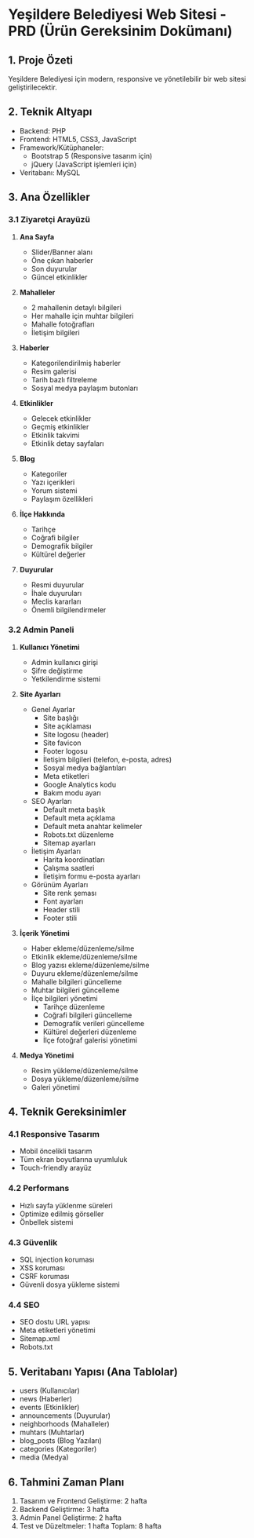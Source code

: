 # Yeşildere Belediyesi Web Sitesi - PRD (Ürün Gereksinim Dokümanı)

## 1. Proje Özeti
Yeşildere Belediyesi için modern, responsive ve yönetilebilir bir web sitesi geliştirilecektir.

## 2. Teknik Altyapı
- Backend: PHP
- Frontend: HTML5, CSS3, JavaScript
- Framework/Kütüphaneler: 
  - Bootstrap 5 (Responsive tasarım için)
  - jQuery (JavaScript işlemleri için)
- Veritabanı: MySQL

## 3. Ana Özellikler

### 3.1 Ziyaretçi Arayüzü
1. **Ana Sayfa**
   - Slider/Banner alanı
   - Öne çıkan haberler
   - Son duyurular
   - Güncel etkinlikler

2. **Mahalleler**
   - 2 mahallenin detaylı bilgileri
   - Her mahalle için muhtar bilgileri
   - Mahalle fotoğrafları
   - İletişim bilgileri

3. **Haberler**
   - Kategorilendirilmiş haberler
   - Resim galerisi
   - Tarih bazlı filtreleme
   - Sosyal medya paylaşım butonları

4. **Etkinlikler**
   - Gelecek etkinlikler
   - Geçmiş etkinlikler
   - Etkinlik takvimi
   - Etkinlik detay sayfaları

5. **Blog**
   - Kategoriler
   - Yazı içerikleri
   - Yorum sistemi
   - Paylaşım özellikleri

6. **İlçe Hakkında**
   - Tarihçe
   - Coğrafi bilgiler
   - Demografik bilgiler
   - Kültürel değerler

7. **Duyurular**
   - Resmi duyurular
   - İhale duyuruları
   - Meclis kararları
   - Önemli bilgilendirmeler

### 3.2 Admin Paneli
1. **Kullanıcı Yönetimi**
   - Admin kullanıcı girişi
   - Şifre değiştirme
   - Yetkilendirme sistemi

2. **Site Ayarları**
   - Genel Ayarlar
     - Site başlığı
     - Site açıklaması
     - Site logosu (header)
     - Site favicon
     - Footer logosu
     - İletişim bilgileri (telefon, e-posta, adres)
     - Sosyal medya bağlantıları
     - Meta etiketleri
     - Google Analytics kodu
     - Bakım modu ayarı
   - SEO Ayarları
     - Default meta başlık
     - Default meta açıklama
     - Default meta anahtar kelimeler
     - Robots.txt düzenleme
     - Sitemap ayarları
   - İletişim Ayarları
     - Harita koordinatları
     - Çalışma saatleri
     - İletişim formu e-posta ayarları
   - Görünüm Ayarları
     - Site renk şeması
     - Font ayarları
     - Header stili
     - Footer stili

3. **İçerik Yönetimi**
   - Haber ekleme/düzenleme/silme
   - Etkinlik ekleme/düzenleme/silme
   - Blog yazısı ekleme/düzenleme/silme
   - Duyuru ekleme/düzenleme/silme
   - Mahalle bilgileri güncelleme
   - Muhtar bilgileri güncelleme
   - İlçe bilgileri yönetimi
     - Tarihçe düzenleme
     - Coğrafi bilgileri güncelleme
     - Demografik verileri güncelleme
     - Kültürel değerleri düzenleme
     - İlçe fotoğraf galerisi yönetimi

4. **Medya Yönetimi**
   - Resim yükleme/düzenleme/silme
   - Dosya yükleme/düzenleme/silme
   - Galeri yönetimi

## 4. Teknik Gereksinimler

### 4.1 Responsive Tasarım
- Mobil öncelikli tasarım
- Tüm ekran boyutlarına uyumluluk
- Touch-friendly arayüz

### 4.2 Performans
- Hızlı sayfa yüklenme süreleri
- Optimize edilmiş görseller
- Önbellek sistemi

### 4.3 Güvenlik
- SQL injection koruması
- XSS koruması
- CSRF koruması
- Güvenli dosya yükleme sistemi

### 4.4 SEO
- SEO dostu URL yapısı
- Meta etiketleri yönetimi
- Sitemap.xml
- Robots.txt

## 5. Veritabanı Yapısı (Ana Tablolar)
- users (Kullanıcılar)
- news (Haberler)
- events (Etkinlikler)
- announcements (Duyurular)
- neighborhoods (Mahalleler)
- muhtars (Muhtarlar)
- blog_posts (Blog Yazıları)
- categories (Kategoriler)
- media (Medya)

## 6. Tahmini Zaman Planı
1. Tasarım ve Frontend Geliştirme: 2 hafta
2. Backend Geliştirme: 3 hafta
3. Admin Panel Geliştirme: 2 hafta
4. Test ve Düzeltmeler: 1 hafta
Toplam: 8 hafta 